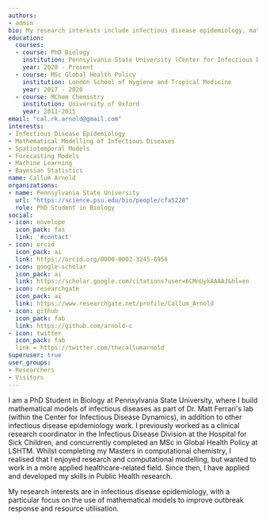 ```yaml
---
authors:
- admin
bio: My research interests include infectious disease epidemiology, mathematical modelling, and machine learning.
education:
  courses:
  - course: PhD Biology
    institution: Pennsylvania State University (Center for Infectious Disease Dynamics)
    year: 2020 - Present
  - course: MSc Global Health Policy
    institution: London School of Hygiene and Tropical Medicine
    year: 2017 - 2020
  - course: MChem Chemistry
    institution: University of Oxford
    year: 2011-2015
email: "cal.rk.arnold@gmail.com"
interests:
- Infectious Disease Epidemiology
- Mathematical Modelling of Infectious Diseases
- Spatiotemporal Models
- Forecasting Models
- Machine Learning
- Bayesian Statistics
name: Callum Arnold
organizations:
- name: Pennsylvania State University
  url: "https://science.psu.edu/bio/people/cfa5228"
  role: PhD Student in Biology
social:
- icon: envelope
  icon_pack: fas
  link: '#contact'
- icon: orcid
  icon_pack: ai
  link: https://orcid.org/0000-0002-3245-6956
- icon: google-scholar
  icon_pack: ai
  link: https://scholar.google.com/citations?user=6CMnUykAAAAJ&hl=en
- icon: researchgate
  icon_pack: ai
  link: https://www.researchgate.net/profile/Callum_Arnold
- icon: github
  icon_pack: fab
  link: https://github.com/arnold-c
- icon: twitter
  icon_pack: fab
  link = https://twitter.com/thecallumarnold
superuser: true
user_groups:
- Researchers
- Visitors
---
```


I am a PhD Student in Biology at Pennsylvania State University, where I build mathematical models of infectious diseases as part of Dr. Matt Ferrari's lab (within the Center for Infectious Disease Dynamics), in addition to other infectious disease epidemiology work. I previously worked as a clinical research coordinator in the Infectious Disease Division at the Hospital for Sick Children, and concurrently completed an MSc in Global Health Policy at LSHTM. Whilst completing my Masters in computational chemistry, I realised that I enjoyed research and computational modelling, but wanted to work in a more applied healthcare-related field. Since then, I have applied and developed my skills in Public Health research. 

My research interests are in infectious disease epidemiology, with a particular focus on the use of mathematical models to improve outbreak response and resource utilisation.
